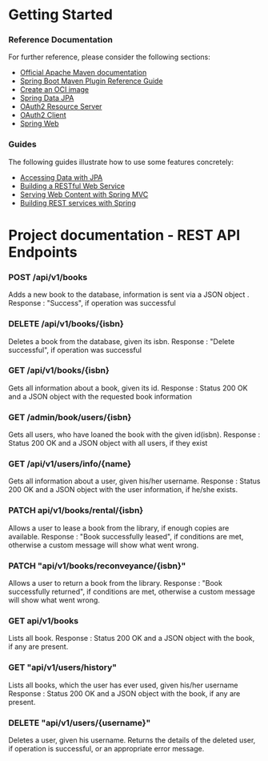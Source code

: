 # Getting Started

### Reference Documentation

For further reference, please consider the following sections:

* [Official Apache Maven documentation](https://maven.apache.org/guides/index.html)
* [Spring Boot Maven Plugin Reference Guide](https://docs.spring.io/spring-boot/docs/2.5.2/maven-plugin/reference/html/)
* [Create an OCI image](https://docs.spring.io/spring-boot/docs/2.5.2/maven-plugin/reference/html/#build-image)
* [Spring Data JPA](https://docs.spring.io/spring-boot/docs/2.5.2/reference/htmlsingle/#boot-features-jpa-and-spring-data)
* [OAuth2 Resource Server](https://docs.spring.io/spring-boot/docs/2.5.2/reference/htmlsingle/#boot-features-security-oauth2-server)
* [OAuth2 Client](https://docs.spring.io/spring-boot/docs/2.5.2/reference/htmlsingle/#boot-features-security-oauth2-client)
* [Spring Web](https://docs.spring.io/spring-boot/docs/2.5.2/reference/htmlsingle/#boot-features-developing-web-applications)

### Guides

The following guides illustrate how to use some features concretely:

* [Accessing Data with JPA](https://spring.io/guides/gs/accessing-data-jpa/)
* [Building a RESTful Web Service](https://spring.io/guides/gs/rest-service/)
* [Serving Web Content with Spring MVC](https://spring.io/guides/gs/serving-web-content/)
* [Building REST services with Spring](https://spring.io/guides/tutorials/bookmarks/)

# Project documentation - REST API Endpoints

### POST /api/v1/books

Adds a new book to the database, information is sent via a JSON object . Response : "Success", if operation was successful

### DELETE /api/v1/books/{isbn}

Deletes a book from the database, given its isbn. Response : "Delete successful", if operation was successful

### GET /api/v1/books/{isbn}

Gets all information about a book, given its id. Response : Status 200 OK and a JSON object with the requested book
information

### GET /admin/book/users/{isbn}

Gets all users, who have loaned the book with the given id(isbn). Response : Status 200 OK and a JSON object with all
users, if they exist

### GET /api/v1/users/info/{name}

Gets all information about a user, given his/her username. Response : Status 200 OK and a JSON object with the user
information, if he/she exists.

### PATCH api/v1/books/rental/{isbn}

Allows a user to lease a book from the library, if enough copies are available. Response : "Book successfully leased",
if conditions are met, otherwise a custom message will show what went wrong.

### PATCH "api/v1/books/reconveyance/{isbn}"

Allows a user to return a book from the library. Response : "Book successfully returned", if conditions are met,
otherwise a custom message will show what went wrong.

### GET api/v1/books

Lists all book. Response : Status 200 OK and a JSON object with the book, if any are present.

### GET "api/v1/users/history"

Lists all books, which the user has ever used, given his/her username Response : Status 200 OK and a JSON object with the
book, if any are present.

### DELETE "api/v1/users/{username}"

Deletes a user, given his username. Returns the details of the deleted user, if operation is successful, or an appropriate error message.

